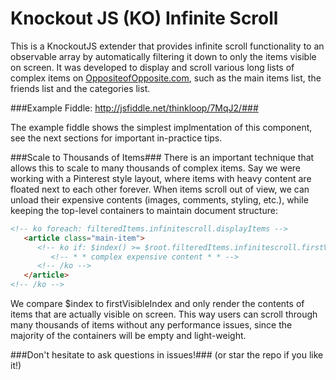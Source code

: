 Knockout JS (KO) Infinite Scroll
===========================

This is a KnockoutJS extender that provides infinite scroll functionality to an observable array by automatically filtering it down to only the items visible on screen. It was developed to display and scroll various long lists of complex items on [OppositeofOpposite.com](http://www.oppositeofopposite.com/), such as the main items list, the friends list and the categories list.

###Example Fiddle: http://jsfiddle.net/thinkloop/7MqJ2/###

The example fiddle shows the simplest implmentation of this component, see the next sections for important in-practice tips.

###Scale to Thousands of Items###
There is an important technique that allows this to scale to many thousands of complex items. Say we were working with a Pinterest style layout, where items with heavy content are floated next to each other forever. When items scroll out of view, we can unload their expensive contents (images, comments, styling, etc.), while keeping the top-level containers to maintain document structure:

```html
<!-- ko foreach: filteredItems.infinitescroll.displayItems -->
   <article class="main-item">
      <!-- ko if: $index() >= $root.filteredItems.infinitescroll.firstVisibleIndex() -->
         <!-- * * complex expensive content * * -->
      <!-- /ko -->
   </article>
<!-- /ko -->
````

We compare $index to firstVisibleIndex and only render the contents of items that are actually visible on screen. This way users can scroll through many thousands of items without any performance issues, since the majority of the containers will be empty and light-weight.

###Don't hesitate to ask questions in issues!###
(or star the repo if you like it!)
